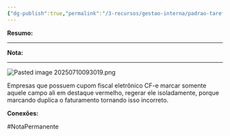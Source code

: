 ```yaml
---
{"dg-publish":true,"permalink":"/3-recursos/gestao-interna/padrao-tarefas/integrar-conferir-escrita-fiscal/","dgPassFrontmatter":true,"created":"2025-07-01T11:50:10.834-03:00","updated":"2025-07-17T16:58:28.107-03:00"}
---
```


**Resumo:** 


---

**Nota:**

---


![Pasted image 20250710093019.png](/img/user/4.%20ARQUIVOS/Pasted%20image%2020250710093019.png)

Empresas que possuem cupom fiscal eletrônico CF-e marcar somente aquele campo ali em destaque vermelho, regerar ele isoladamente, porque marcando duplica o faturamento tornando isso incorreto.






**Conexões:**

#NotaPermanente 